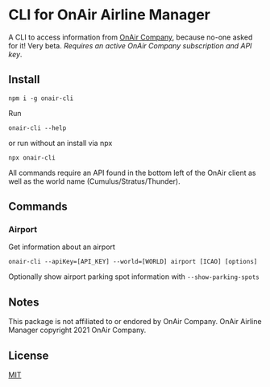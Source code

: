 # CLI for OnAir Airline Manager

A CLI to access information from [OnAir Company](https://onair.company), because no-one asked for it! Very beta. _Requires an active OnAir Company subscription and API key_.

## Install

`npm i -g onair-cli`

Run

`onair-cli --help`

or run without an install via npx

`npx onair-cli`

All commands require an API found in the bottom left of the OnAir client as well as the world name (Cumulus/Stratus/Thunder). 

## Commands

### Airport

Get information about an airport

`onair-cli --apiKey=[API_KEY] --world=[WORLD] airport [ICAO] [options]`

Optionally show airport parking spot information with `--show-parking-spots`

## Notes

This package is not affiliated to or endored by OnAir Company. OnAir Airline Manager copyright 2021 OnAir Company.

## License
[MIT](https://choosealicense.com/licenses/mit/)